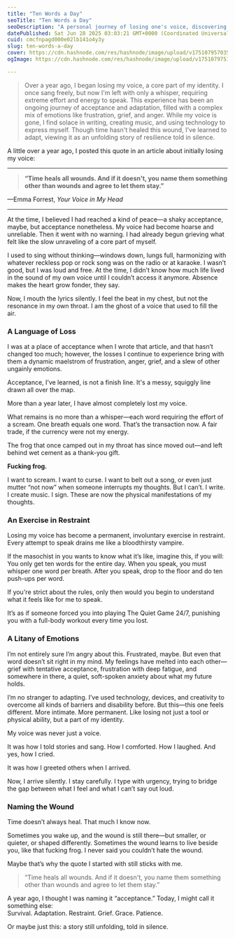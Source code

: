 ```yaml
---
title: "Ten Words a Day"
seoTitle: "Ten Words a Day"
seoDescription: "A personal journey of losing one's voice, discovering resilience, and finding new ways to communicate through creativity and adaptation"
datePublished: Sat Jun 28 2025 03:03:21 GMT+0000 (Coordinated Universal Time)
cuid: cmcfnpagd000e02lb141o4y3y
slug: ten-words-a-day
cover: https://cdn.hashnode.com/res/hashnode/image/upload/v1751079570359/c100a8d6-94cd-4d5f-ab17-509ba935ce4c.png
ogImage: https://cdn.hashnode.com/res/hashnode/image/upload/v1751079751209/795a0f68-5054-4b98-b1a3-22f8a4fa2cc0.png

---
```


> Over a year ago, I began losing my voice, a core part of my identity. I once sang freely, but now I'm left with only a whisper, requiring extreme effort and energy to speak. This experience has been an ongoing journey of acceptance and adaptation, filled with a complex mix of emotions like frustration, grief, and anger. While my voice is gone, I find solace in writing, creating music, and using technology to express myself. Though time hasn't healed this wound, I've learned to adapt, viewing it as an unfolding story of resilience told in silence.

A little over a year ago, I posted this quote in an article about initially losing my voice:

---

> **“Time heals all wounds. And if it doesn't, you name them something other than wounds and agree to let them stay.”**

—Emma Forrest, *Your Voice in My Head*

---

At the time, I believed I had reached a kind of peace—a shaky acceptance, maybe, but acceptance nonetheless. My voice had become hoarse and unreliable. Then it went with no warning. I had already begun grieving what felt like the slow unraveling of a core part of myself.

I used to sing without thinking—windows down, lungs full, harmonizing with whatever reckless pop or rock song was on the radio or at karaoke. I wasn’t good, but I was loud and free. At the time, I didn’t know how much life lived in the sound of my own voice until I couldn’t access it anymore. Absence makes the heart grow fonder, they say.

Now, I mouth the lyrics silently. I feel the beat in my chest, but not the resonance in my own throat. I am the ghost of a voice that used to fill the air.

### A Language of Loss

I was at a place of acceptance when I wrote that article, and that hasn’t changed too much; however, the losses I continue to experience bring with them a dynamic maelstrom of frustration, anger, grief, and a slew of other ungainly emotions.

Acceptance, I’ve learned, is not a finish line. It's a messy, squiggly line drawn all over the map.

More than a year later, I have almost completely lost my voice.

What remains is no more than a whisper—each word requiring the effort of a scream. One breath equals one word. That’s the transaction now. A fair trade, if the currency were not my energy.

The frog that once camped out in my throat has since moved out—and left behind wet cement as a thank-you gift.

**Fucking frog.**

I want to scream. I want to curse. I want to belt out a song, or even just mutter “not now” when someone interrupts my thoughts. But I can’t. I write. I create music. I sign. These are now the physical manifestations of my thoughts.

### An Exercise in Restraint

Losing my voice has become a permanent, involuntary exercise in restraint. Every attempt to speak drains me like a bloodthirsty vampire.

If the masochist in you wants to know what it’s like, imagine this, if you will: You only get ten words for the entire day. When you speak, you must whisper one word per breath. After you speak, drop to the floor and do ten push-ups per word.

If you're strict about the rules, only then would you begin to understand what it feels like for me to speak.

It’s as if someone forced you into playing The Quiet Game 24/7, punishing you with a full-body workout every time you lost.

### A Litany of Emotions

I’m not entirely sure I’m angry about this. Frustrated, maybe. But even that word doesn’t sit right in my mind. My feelings have melted into each other—grief with tentative acceptance, frustration with deep fatigue, and somewhere in there, a quiet, soft-spoken anxiety about what my future holds.

I’m no stranger to adapting. I’ve used technology, devices, and creativity to overcome all kinds of barriers and disability before. But this—this one feels different. More intimate. More permanent. Like losing not just a tool or physical ability, but a part of my identity.

My voice was never just a voice.

It was how I told stories and sang. How I comforted. How I laughed. And yes, how I cried.

It was how I greeted others when I arrived.

Now, I arrive silently. I stay carefully. I type with urgency, trying to bridge the gap between what I feel and what I can’t say out loud.

### Naming the Wound

Time doesn’t always heal. That much I know now.

Sometimes you wake up, and the wound is still there—but smaller, or quieter, or shaped differently. Sometimes the wound learns to live beside you, like that fucking frog. I never said you couldn’t hate the wound.

Maybe that’s why the quote I started with still sticks with me.

> “Time heals all wounds. And if it doesn't, you name them something other than wounds and agree to let them stay.”

A year ago, I thought I was naming it “acceptance.” Today, I might call it something else:  
Survival. Adaptation. Restraint. Grief. Grace. Patience.

Or maybe just this: a story still unfolding, told in silence.
